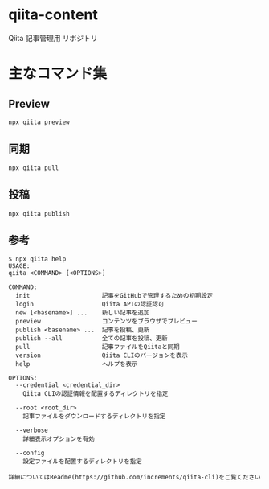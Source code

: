 # qiita-content

Qiita 記事管理用 リポジトリ

# 主なコマンド集

## Preview

```Shell
npx qiita preview
```

## 同期

```Shell
npx qiita pull
```

## 投稿

```Shell
npx qiita publish
```

## 参考

```Shell
$ npx qiita help   
USAGE:
qiita <COMMAND> [<OPTIONS>]

COMMAND:
  init                    記事をGitHubで管理するための初期設定
  login                   Qiita APIの認証認可
  new [<basename>] ...    新しい記事を追加
  preview                 コンテンツをブラウザでプレビュー
  publish <basename> ...  記事を投稿、更新
  publish --all           全ての記事を投稿、更新
  pull                    記事ファイルをQiitaと同期
  version                 Qiita CLIのバージョンを表示
  help                    ヘルプを表示

OPTIONS:
  --credential <credential_dir>
    Qiita CLIの認証情報を配置するディレクトリを指定

  --root <root_dir>
    記事ファイルをダウンロードするディレクトリを指定

  --verbose
    詳細表示オプションを有効

  --config
    設定ファイルを配置するディレクトリを指定

詳細についてはReadme(https://github.com/increments/qiita-cli)をご覧ください
```
